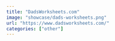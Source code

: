 ```yaml
---
title: "DadsWorksheets.com"
image: "showcase/dads-worksheets.png"
url: "https://www.dadsworksheets.com/"
categories: ["other"]
---
```

